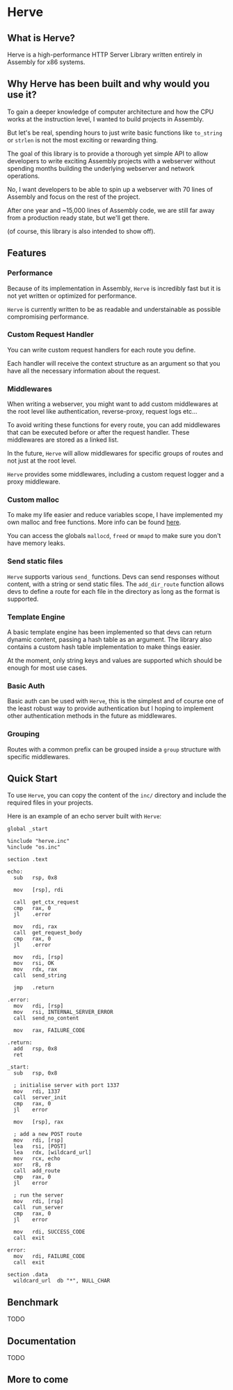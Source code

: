 # Herve

## What is Herve?

Herve is a high-performance HTTP Server Library written entirely in Assembly for x86 systems.

## Why Herve has been built and why would you use it?

To gain a deeper knowledge of computer architecture and how the CPU works at the instruction level, I wanted to build projects in Assembly.

But let's be real, spending hours to just write basic functions like `to_string` or `strlen` is not the most exciting or rewarding thing.

The goal of this library is to provide a thorough yet simple API to allow developers to write exciting Assembly projects with a webserver without spending months building the underlying webserver and network operations.

No, I want developers to be able to spin up a webserver with 70 lines of Assembly and focus on the rest of the project.

After one year and ~15,000 lines of Assembly code, we are still far away from a production ready state, but we'll get there.

(of course, this library is also intended to show off).

## Features

### Performance

Because of its implementation in Assembly, `Herve` is incredibly fast but it is not yet written or optimized for performance.

`Herve` is currently written to be as readable and understainable  as possible compromising performance.

### Custom Request Handler

You can write custom request handlers for each route you define.

Each handler will receive the context structure as an argument so that you have all the necessary information about the request.

### Middlewares

When writing a webserver, you might want to add custom middlewares at the root level like authentication, reverse-proxy, request logs etc...

To avoid writing these functions for every route, you can add middlewares that can be executed before or after the request handler. These middlewares are stored as a linked list.

In the future, `Herve` will allow middlewares for specific groups of routes and not just at the root level.

`Herve` provides some middlewares, including a custom request logger and a proxy middleware.

### Custom malloc

To make my life easier and reduce variables scope, I have implemented my own malloc and free functions. More info can be found [here](https://github.com/bla-ce/unstack).

You can access the globals `mallocd`, `freed` or `mmapd` to make sure you don't have memory leaks.

### Send static files

`Herve` supports various `send_` functions. Devs can send responses without content, with a string or send static files. The `add_dir_route` function allows devs to define a route for each file in the directory as long as the format is supported.

### Template Engine

A basic template engine has been implemented so that devs can return dynamic content, passing a hash table as an argument. The library also contains a custom hash table implementation to make things easier. 

At the moment, only string keys and values are supported which should be enough for most use cases.

### Basic Auth

Basic auth can be used with `Herve`, this is the simplest and of course one of the least robust way to provide authentication but I hoping to implement other authentication methods in the future as middlewares.

### Grouping

Routes with a common prefix can be grouped inside a `group` structure with specific middlewares.

## Quick Start

To use `Herve`, you can copy the content of the `inc/` directory and include the required files in your projects. 

Here is an example of an echo server built with `Herve`:

```assembly
global _start

%include "herve.inc"
%include "os.inc"

section .text

echo:
  sub   rsp, 0x8

  mov   [rsp], rdi

  call  get_ctx_request
  cmp   rax, 0
  jl    .error

  mov   rdi, rax
  call  get_request_body
  cmp   rax, 0
  jl    .error

  mov   rdi, [rsp]
  mov   rsi, OK
  mov   rdx, rax
  call  send_string

  jmp   .return

.error:
  mov   rdi, [rsp] 
  mov   rsi, INTERNAL_SERVER_ERROR
  call  send_no_content

  mov   rax, FAILURE_CODE

.return:
  add   rsp, 0x8
  ret

_start:
  sub   rsp, 0x8

  ; initialise server with port 1337
  mov   rdi, 1337
  call  server_init
  cmp   rax, 0
  jl    error

  mov   [rsp], rax 

  ; add a new POST route
  mov   rdi, [rsp]
  lea   rsi, [POST]
  lea   rdx, [wildcard_url]
  mov   rcx, echo
  xor   r8, r8
  call  add_route
  cmp   rax, 0
  jl    error

  ; run the server
  mov   rdi, [rsp]
  call  run_server
  cmp   rax, 0
  jl    error

  mov   rdi, SUCCESS_CODE
  call  exit

error:
  mov   rdi, FAILURE_CODE
  call  exit
  
section .data
  wildcard_url  db "*", NULL_CHAR
```

## Benchmark

TODO

## Documentation

TODO

## More to come



